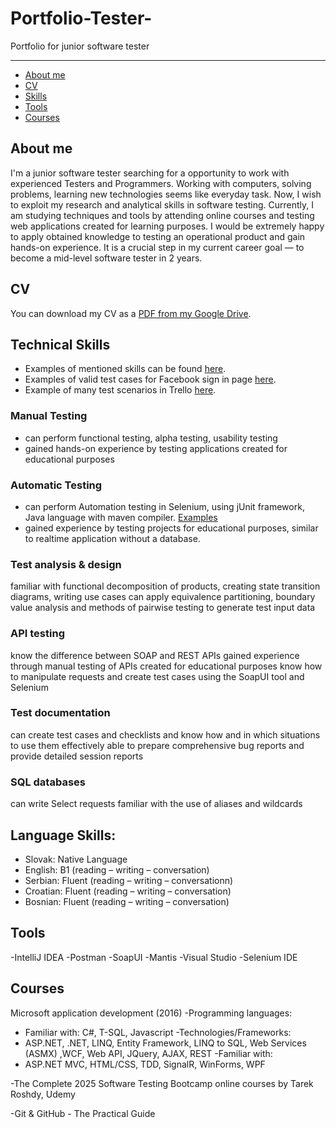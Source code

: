 # Portfolio-Tester-
Portfolio for junior software tester 
***
- [About me](#about-me)
- [CV](#cv)
- [Skills](#technical-skills) 
- [Tools](#tools)
- [Courses](#courses)
  
## About me 
I'm a junior software tester searching for a opportunity to work with experienced Testers and Programmers.
Working with computers, solving problems, learning new technologies seems like everyday task. 
Now, I wish to exploit my research and analytical skills in software testing. 
Currently, I am studying techniques and tools by attending online courses and testing web applications created for learning purposes.
I would be extremely happy to apply obtained knowledge to testing an operational product and gain hands-on experience.
It is a crucial step in my current career goal — to become a mid-level software tester in 2 years.

## CV
You can download my CV as a [PDF from my Google Drive](https://drive.google.com/file/d/18EIeTRaEwQxy7NTm_InH2azGxpP0Bgo1/view).

## Technical Skills
- Examples of mentioned skills can be found [here](https://drive.google.com/drive/folders/19UTPLpzYNV_Bs6fJEpqShAxkJE0gtMGU).
- Examples of valid test cases for Facebook sign in page [here](https://docs.google.com/spreadsheets/d/1UDe1ftnRY9XWVIsZfPrCtzVzTdoiJ5Wtw03AsOvi3LE/edit?gid=316290929#gid=316290929).
- Example of many test scenarios in Trello [here](https://trello.com/invite/b/67bf375b97c3ffe264f4824c/ATTI2b487fb28b9490cb1c677408c51fdaedEBE02D95/first-test-scenario).
### Manual Testing
- can perform functional testing, alpha testing, usability testing
- gained hands-on experience by testing applications created for educational purposes
  
### Automatic Testing 
- can perform Automation testing in Selenium, using jUnit framework, Java language with maven compiler. [Examples](https://github.com/Zdenno/SeleniumBegining-/tree/master/src/test/java)
- gained experience by testing projects for educational purposes, similar to realtime application without a database.

### Test analysis & design
familiar with functional decomposition of products, creating state transition diagrams, writing use cases
can apply equivalence partitioning, boundary value analysis and methods of pairwise testing to generate test input data

### API testing
know the difference between SOAP and REST APIs
gained experience through manual testing of APIs created for educational purposes
know how to manipulate requests and create test cases using the SoapUI tool and Selenium 


### Test documentation
can create test cases and checklists and know how and in which situations to use them effectively
able to prepare comprehensive bug reports and provide detailed session reports

### SQL databases
can write Select requests
familiar with the use of aliases and wildcards

## Language Skills:
- Slovak: Native Language 
- English: B1 (reading – writing – conversation)
- Serbian: Fluent (reading – writing – conversationn)
- Croatian: Fluent (reading – writing – conversation)
- Bosnian: Fluent (reading – writing – conversation)

## Tools

-IntelliJ IDEA
-Postman 
-SoapUI
-Mantis
-Visual Studio 
-Selenium IDE

## Courses
Microsoft application development (2016)
-Programming languages:
- Familiar with: C#, T-SQL, Javascript
-Technologies/Frameworks:
- ASP.NET, .NET, LINQ, Entity Framework, LINQ to SQL, Web Services (ASMX) ,WCF, Web API, JQuery, AJAX, REST
-Familiar with:
- ASP.NET MVC, HTML/CSS, TDD, SignalR, WinForms, WPF

  
-The Complete 2025 Software Testing Bootcamp 
online courses by Tarek Roshdy, Udemy 
  
-Git & GitHub - The Practical Guide


 


